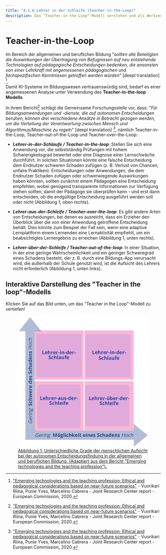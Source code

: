 ```yaml
---
title: "4.1.6 Lehrer in der Schleife (Teacher-in-the-Loop)"
description: Das "Teacher-in-the-Loop"-Modell verstehen und als Werkzeug nutzen, um "Nutzer in der Kontrolle" für KI-Systeme in der Bildung zu fördern
---
```

# Teacher-in-the-Loop

Im Bereich der allgemeinen und beruflichen Bildung "*sollten alle Beteiligten die Auswirkungen der Übertragung von Befugnissen auf neu entstehende Technologien auf pädagogische Entscheidungen bedenken, die ansonsten von einer Lehrkraft mit angemessenen pädagogischen und fachspezifischen Kenntnissen getroffen werden würden*" [deepl translation] [^1].  
Damit KI-Systeme im Bildungswesen vertrauenswürdig sind, bedarf es einer angemessenen Analyse unter Verwendung des **Teacher-in-the-loop Modells**.

In ihrem Bericht[^1] schlägt die Gemeinsame Forschungsstelle vor, dass: "*Für Bildungsanwendungen und -dienste, die auf autonomen Entscheidungen beruhen, können drei verschiedene Ansätze in Betracht gezogen werden, um die Verteilung der Verantwortung zwischen Mensch und Algorithmus/Maschine zu regeln*" [deepl translation] [^1], nämlich Teacher-in-the-Loop, Teacher-out-of-the-Loop und Teacher-over-the-Loop:  

- ***Lehrer-in-der-Schlaufe / Teacher-in-the-loop***: Stellen Sie sich eine Anwendung vor, die selbstständig Prüfungen mit hohem Schwierigkeitsgrad bewertet oder eine Diagnose einer Lernschwäche durchführt. In solchen Situationen könnte eine falsche Entscheidung dem Endnutzer schweren Schaden zufügen (z. B. Verlust von Chancen, unfaire Praktiken). Entscheidungen oder Anwendungen, die dem Endnutzer Schaden zufügen oder schwerwiegende Auswirkungen haben könnten, sollten zunächst einem Pädagogen eine Entscheidung empfehlen, wobei genügend transparente Informationen zur Verfügung stehen sollten, damit der Pädagoge sie überprüfen kann - und erst dann entscheiden, ob die endgültige Entscheidung ausgeführt werden soll oder nicht (Abbildung 1, oben rechts).

- ***Lehrer-aus-der-Schleife / Teacher-over-the-loop***: Es gibt andere Arten von Entscheidungen, bei denen es ausreicht, dass ein Erzieher den Überblick über die von einer Anwendung getroffene Entscheidung behält. Dies könnte zum Beispiel der Fall sein, wenn eine adaptive Lernplattform einem Lernenden eine Lernaktivität empfiehlt, um ein beabsichtigtes Lernergebnis zu erreichen (Abbildung 1, unten rechts).

- ***Lehrer-über-der-Schleife / Teacher-out-of-the-loop***: In einer Situation, in der eine geringe Wahrscheinlichkeit und ein geringer Schweregrad eines Schadens besteht, der z. B. durch eine Bildungs-App verursacht wird, die außerhalb der Schule genutzt wird, ist die Aufsicht des Lehrers nicht erforderlich (Abbildung 1, unten links).

## Interaktive Darstellung des "Teacher in the loop"-Modells
Klicken Sie auf das Bild unten, um das "Teacher in the Loop"-Modell zu vertiefen!

<a href="https://view.genial.ly/63c54b6349a00a0018bbb3b7" target="_blank">
<figure>
  <img src="Images/Teacher-in-the-loop-de.png" alt="Teacher in the Loop Model representation" />
  <figcaption>Abbildung 1: Unterschiedliche Grade der menschlichen Aufsicht bei der autonomen Entscheidungsfindung in der allgemeinen und beruflichen Bildung. (Adaptiert aus dem Bericht "Emerging technologies and the teaching profession").</figcaption>
</figure></a>  

[^1]: ["Emerging technologies and the teaching profession: Ethical and pedagogical considerations based on near-future scenarios"](https://publications.jrc.ec.europa.eu/repository/handle/JRC120183) - Vuorikari Riina, Punie Yves, Marcelino Cabrera - Joint Research Center report - European Commission, 2020.
